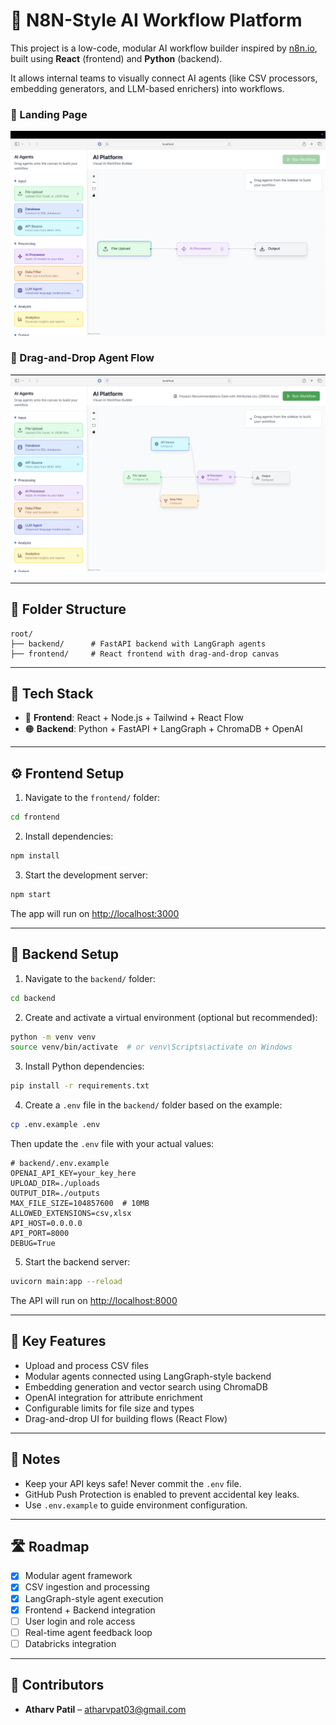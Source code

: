 # 🔧 N8N-Style AI Workflow Platform

This project is a low-code, modular AI workflow builder inspired by [n8n.io](https://n8n.io), built using **React** (frontend) and **Python** (backend).

It allows internal teams to visually connect AI agents (like CSV processors, embedding generators, and LLM-based enrichers) into workflows.

### 🔹 Landing Page
![Landing Page](Screenshots/UI1.png)

### 🔹 Drag-and-Drop Agent Flow
![Agent Flow](Screenshots/UI2.png)

---

## 📁 Folder Structure

```
root/
├── backend/      # FastAPI backend with LangGraph agents
├── frontend/     # React frontend with drag-and-drop canvas
```


---

## 🧩 Tech Stack

- 🔵 **Frontend**: React + Node.js + Tailwind + React Flow
- 🟠 **Backend**: Python + FastAPI + LangGraph + ChromaDB + OpenAI

---

## ⚙️ Frontend Setup

1. Navigate to the `frontend/` folder:

```bash
cd frontend
```

2. Install dependencies:

```bash
npm install
```

3. Start the development server:

```bash
npm start
```

The app will run on [http://localhost:3000](http://localhost:3000)

---

## 🚀 Backend Setup

1. Navigate to the `backend/` folder:

```bash
cd backend
```

2. Create and activate a virtual environment (optional but recommended):

```bash
python -m venv venv
source venv/bin/activate  # or venv\Scripts\activate on Windows
```

3. Install Python dependencies:

```bash
pip install -r requirements.txt
```

4. Create a `.env` file in the `backend/` folder based on the example:

```bash
cp .env.example .env
```

Then update the `.env` file with your actual values:

```env
# backend/.env.example
OPENAI_API_KEY=your_key_here
UPLOAD_DIR=./uploads
OUTPUT_DIR=./outputs
MAX_FILE_SIZE=104857600  # 10MB
ALLOWED_EXTENSIONS=csv,xlsx
API_HOST=0.0.0.0
API_PORT=8000
DEBUG=True
```

5. Start the backend server:

```bash
uvicorn main:app --reload
```

The API will run on [http://localhost:8000](http://localhost:8000)

---

## 🧠 Key Features

- Upload and process CSV files
- Modular agents connected using LangGraph-style backend
- Embedding generation and vector search using ChromaDB
- OpenAI integration for attribute enrichment
- Configurable limits for file size and types
- Drag-and-drop UI for building flows (React Flow)

---

## 📌 Notes

- Keep your API keys safe! Never commit the `.env` file.
- GitHub Push Protection is enabled to prevent accidental key leaks.
- Use `.env.example` to guide environment configuration.

---

## 🛣️ Roadmap

- [x] Modular agent framework
- [x] CSV ingestion and processing
- [x] LangGraph-style agent execution
- [x] Frontend + Backend integration
- [ ] User login and role access
- [ ] Real-time agent feedback loop
- [ ] Databricks integration

---

## 🤝 Contributors

- **Atharv Patil** – atharvpat03@gmail.com
